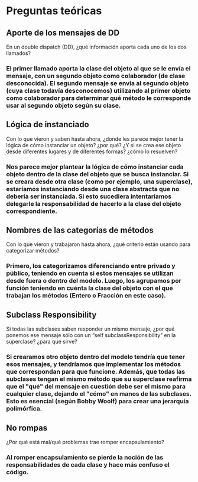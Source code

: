 # Preguntas teóricas

## Aporte de los mensajes de DD
En un double dispatch (DD), ¿qué información aporta cada uno de los dos llamados?

### El primer llamado aporta la clase del objeto al que se le envía el mensaje, con un segundo objeto como colaborador (de clase desconocida). El segundo mensaje se envia al segundo objeto (cuya clase todavía desconocemos) utilizando al primer objeto como colaborador para determinar qué método le corresponde usar al segundo objeto según su clase.

## Lógica de instanciado
Con lo que vieron y saben hasta ahora, ¿donde les parece mejor tener la lógica de cómo instanciar un objeto? ¿por qué? ¿Y si se crea ese objeto desde diferentes lugares y de diferentes formas? ¿cómo lo resuelven?

### Nos parece mejor plantear la lógica de cómo instanciar cada objeto dentro de la clase del objeto que se busca instanciar. Si se creara desde otra clase (como por ejemplo, una superclase), estaríamos instanciando desde una clase abstracta que no debería ser instanciada. Si esto sucediera intentaríamos delegarle la responsabilidad de hacerlo a la clase del objeto correspondiente.

## Nombres de las categorías de métodos
Con lo que vieron y trabajaron hasta ahora, ¿qué criterio están usando para categorizar métodos?

### Primero, los categorizamos diferenciando entre privado y público, teniendo en cuenta si estos mensajes se utilizan desde fuera o dentro del modelo. Luego, los agrupamos por función teniendo en cuénta la clase del objeto con el que trabajan los métodos (Entero o Fracción en este caso).

## Subclass Responsibility
Si todas las subclases saben responder un mismo mensaje, ¿por qué ponemos ese mensaje sólo con un “self subclassResponsibility” en la superclase? ¿para qué sirve?

### Si crearamos otro objeto dentro del modelo tendría que tener esos mensajes, y tendríamos que implementar los métodos que correspondan para que funcione. Además, que todas las subclases tengan el mismo método que su superclase reafirma que el "qué" del mensaje en cuestión debe ser el mismo para cualquier clase, dejando el "cómo" en manos de las subclases. Esto es esencial (según Bobby Woolf) para crear una jerarquía polimórfica.

## No rompas
¿Por qué está mal/qué problemas trae romper encapsulamiento?

### Al romper encapsulamiento se pierde la noción de las responsabilidades de cada clase y hace más confuso el código.